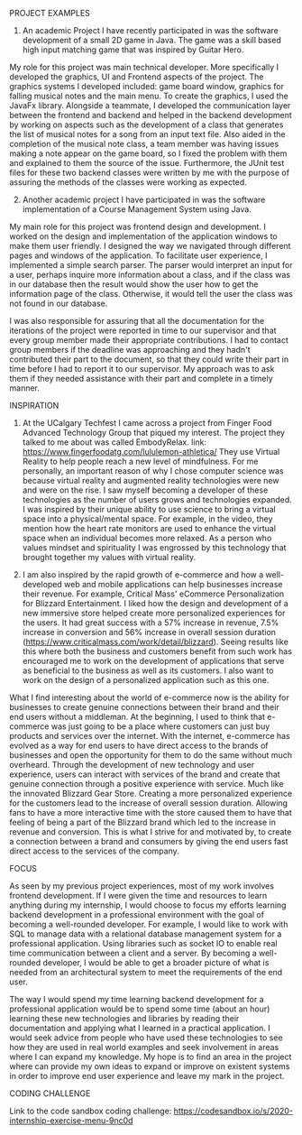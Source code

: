 PROJECT EXAMPLES
1.	An academic Project I have recently participated in was the software development of a small 2D game in Java. The game was a skill based high input matching game that was inspired by Guitar Hero.

My role for this project was main technical developer. More specifically I developed the graphics, UI and Frontend aspects of the project. The graphics systems I developed included: game board window, graphics for falling musical notes and the main menu. To create the graphics, I used the JavaFx library.
Alongside a teammate, I developed the communication layer between the frontend and backend and helped in the backend development by working on aspects such as the development of a class that generates the list of musical notes for a song from an input text file. Also aided in the completion of the musical note class, a team member was having issues making a note appear on the game board, so I fixed the problem with them and explained to them the source of the issue. Furthermore, the JUnit test files for these two backend classes were written by me with the purpose of assuring the methods of the classes were working as expected.

2.	Another academic project I have participated in was the software implementation of a Course Management System using Java.

My main role for this project was frontend design and development. I worked on the design and implementation of the application windows to make them user friendly. I designed the way we navigated through different pages and windows of the application.  To facilitate user experience, I implemented a simple search parser. The parser would interpret an input for a user, perhaps inquire more information about a class, and if the class was in our database then the result would show the user how to get the information page of the class. Otherwise, it would tell the user the class was not found in our database.

I was also responsible for assuring that all the documentation for the iterations of the project were reported in time to our supervisor and that every group member made their appropriate contributions. I had to contact group members if the deadline was approaching and they hadn't contributed their part to the document, so that they could write their part in time before I had to report it to our supervisor. My approach was to ask them if they needed assistance with their part and complete in a timely manner.

INSPIRATION
1.	At the UCalgary Techfest I came across a project from Finger Food Advanced Technology Group that piqued my interest. The project they talked to me about was called EmbodyRelax. link: https://www.fingerfoodatg.com/lululemon-athletica/ They use Virtual Reality to help people reach a new level of mindfulness. For me personally, an important reason of why I chose computer science was because virtual reality and augmented reality technologies were new and were on the rise. I saw myself becoming a developer of these technologies as the number of users grows and technologies expanded. I was inspired by their unique ability to use science to bring a virtual space into a physical/mental space. For example, in the video, they mention how the heart rate monitors are used to enhance the virtual space when an individual becomes more relaxed. As a person who values mindset and spirituality I was engrossed by this technology that brought together my values with virtual reality.

2.	I am also inspired by the rapid growth of e-commerce and how a well-developed web and mobile applications can help businesses increase their revenue. For example, Critical Mass' eCommerce Personalization for Blizzard Entertainment. I liked how the design and development of a new immersive store helped create more personalized experiences for the users. It had great success with a 57% increase in revenue, 7.5% increase in conversion and 56% increase in overall session duration (https://www.criticalmass.com/work/detail/blizzard). Seeing results like this where both the business and customers benefit from such work has encouraged me to work on the development of applications that serve as beneficial to the business as well as its customers. I also want to work on the design of a personalized application such as this one.

What I find interesting about the world of e-commerce now is the ability for businesses to create genuine connections between their brand and their end users without a middleman. At the beginning, I used to think that e-commerce was just going to be a place where customers can just buy products and services over the internet. With the internet, e-commerce has evolved as a way for end users to have direct access to the brands of businesses and open the opportunity for them to do the same without much overheard. Through the development of new technology and user experience, users can interact with services of the brand and create that genuine connection through a positive experience with service. Much like the innovated Blizzard Gear Store. Creating a more personalized experience for the customers lead to the increase of overall session duration. Allowing fans to have a more interactive time with the store caused them to have that feeling of being a part of the Blizzard brand which led to the increase in revenue and conversion. This is what I strive for and motivated by, to create a connection between a brand and consumers by giving the end users fast direct access to the services of the company.

FOCUS

As seen by my previous project experiences, most of my work involves frontend development. If I were given the time and resources to learn anything during my internship, I would choose to focus my efforts learning backend development in a professional environment with the goal of becoming a well-rounded developer. For example, I would like to work with SQL to manage data with a relational database management system for a professional application. Using libraries such as socket IO to enable real time communication between a client and a server. By becoming a well-rounded developer, I would be able to get a broader picture of what is needed from an architectural system to meet the requirements of the end user. 

The way I would spend my time learning backend development for a professional application would be to spend some time (about an hour) learning these new technologies and libraries by reading their documentation and applying what I learned in a practical application. I would seek advice from people who have used these technologies to see how they are used in real world examples and seek involvement in areas where I can expand my knowledge. My hope is to find an area in the project where can provide my own ideas to expand or improve on existent systems in order to improve end user experience and leave my mark in the project.

CODING CHALLENGE

Link to the code sandbox coding challenge: https://codesandbox.io/s/2020-internship-exercise-menu-9nc0d
